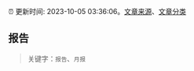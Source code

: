:alarm_clock: 更新时间: 2023-10-05 03:36:06。[文章来源](/README.md)、[文章分类](/TAGS.md)

## 报告


> 关键字：`报告`、`月报`



